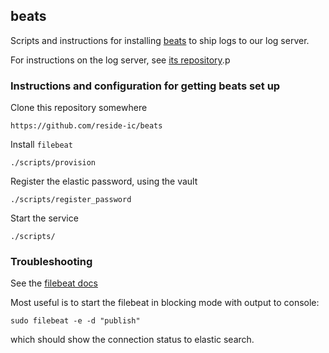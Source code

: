 ## beats

Scripts and instructions for installing [beats](https://www.elastic.co/products/beats) to ship logs to our log server.

For instructions on the log server, see [its repository](https://github.com/reside-ic/logs).p


### Instructions and configuration for getting beats set up

Clone this repository somewhere

```
https://github.com/reside-ic/beats
```

Install `filebeat`

```
./scripts/provision
```

Register the elastic password, using the vault

```
./scripts/register_password
```

Start the service

```
./scripts/
```

### Troubleshooting

See the [filebeat docs](https://www.elastic.co/guide/en/beats/filebeat/current/troubleshooting.html)

Most useful is to start the filebeat in blocking mode with output to console:

```
sudo filebeat -e -d "publish"
```

which should show the connection status to elastic search.
